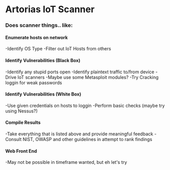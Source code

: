 # Artorias IoT Scanner


### Does scanner things.. like:


#### Enumerate hosts on network

-Identify OS Type
-Filter out IoT Hosts from others

#### Identify Vulnerabilities (Black Box)

-Identify any stupid ports open
-Identify plaintext traffic to/from device
-Drive IoT scanners
-Maybe use some Metasploit modules?
-Try Cracking loggin for weak passwords

#### Identify Vulnerabilities (White Box)

-Use given credentials on hosts to loggin
-Perform basic checks (maybe try using Nessus?)

#### Compile Results

-Take everything that is listed above and provide meaningful feedback
-Consult NIST, OWASP and other guidelines in attempt to rank findings

#### Web Front End

-May not be possible in timeframe wanted, but eh let's try
